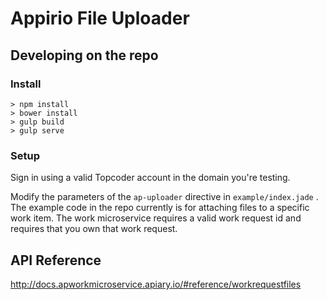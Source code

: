 # Appirio File Uploader

## Developing on the repo

### Install
```
> npm install
> bower install
> gulp build
> gulp serve
```

### Setup

Sign in using a valid Topcoder account in the domain you're testing.

Modify the parameters of the ``ap-uploader`` directive in ``example/index.jade``
. The example code in the repo currently is for attaching files to a specific work item. The work microservice requires a valid work request id and requires that you own that work request.

## API Reference
http://docs.apworkmicroservice.apiary.io/#reference/workrequestfiles
